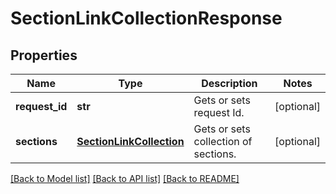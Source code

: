 # SectionLinkCollectionResponse

## Properties
Name | Type | Description | Notes
------------ | ------------- | ------------- | -------------
**request_id** | **str** | Gets or sets request Id. | [optional] 
**sections** | [**SectionLinkCollection**](SectionLinkCollection.md) | Gets or sets collection of sections. | [optional] 

[[Back to Model list]](../README.md#documentation-for-models) [[Back to API list]](../README.md#documentation-for-api-endpoints) [[Back to README]](../README.md)


